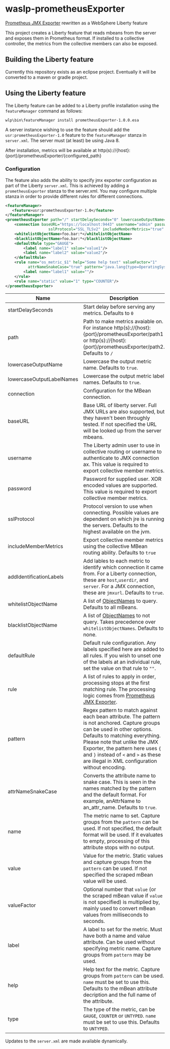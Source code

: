 # waslp-prometheusExporter
[Prometheus JMX Exporter](https://github.com/prometheus/jmx_exporter/blob/master/README.md) rewritten as a WebSphere Liberty feature

This project creates a Liberty feature that reads mbeans from the server and exposes them in Prometheus format.
If installed to a collective controller, the metrics from the collective members can also be exposed.

## Building the Liberty feature
Currently this repository exists as an eclipse project.  Eventually it will be converted to a maven or gradle project.

## Using the Liberty feature

The Liberty feature can be added to a Liberty profile installation using the `featureManager` command as follows:

```bash
wlp\bin\featureManager install prometheusExporter-1.0.0.esa
```

A server instance wishing to use the feature should add the `usr:prometheusExporter-1.0` feature to the `featureManager` stanza in `server.xml`.
The server must (at least) be using Java 8.

After installation, metrics will be available at http(s)://{host}:{port}/prometheusExporter/{configured_path}

### Configuration

The feature also adds the ability to specify jmx exporter configuration as part of the Liberty `server.xml`.
This is achieved by adding a `prometheusExporter` stanza to the server.xml.
You may configure multiple stanza in order to provide different rules for different connections.


```xml
<featureManager>
   <feature>usr:prometheusExporter-1.0</feature>
</featureManager>
<prometheusExporter path="/" startDelaySeconds="0" lowercaseOutputName="true" lowercaseOutputLabelNames="true">
    <connection baseURL="https://localhost:9443" username="admin" password="encoded_password"  
                   sslProtocol="SSL_TLSv2" includeMemberMetrics="true" addIdentificationLabels="true"/>
    <whitelistObjectName>foo.bar:*</whitelistObjectName>
    <blacklistObjectName>foo.bar:*</blacklistObjectName>
    <defaultRule type="GAUGE">
        <label name="label1" value="value1"/>
        <label name="label2" value="value2"/>
    </defaultRule>
    <rule name="os_metric_$1" help="Some help text" valueFactor="1" 
          attrNameSnakeCase="true" pattern="java.lang{type=OperatingSystem}{}(.*):">
        <label name="label1" value=""/>
    </rule>
    <rule name="static" value="1" type="COUNTER"/>
</prometheusExporter>
```
Name     | Description
---------|------------
startDelaySeconds | Start delay before serving any metrics.  Defaults to `0`
path | Path to make metrics avaiable on.  For instance http(s)://{host}:{port}/prometheusExporter/path1 or http(s)://{host}:{port}/prometheusExporter/path2.  Defaults to `/`
lowercaseOutputName | Lowercase the output metric name. Defaults to `true`.
lowercaseOutputLabelNames | Lowercase the output metric label names. Defaults to `true`.
connection | Configuration for the MBean connection.
baseURL | Base URL of liberty server.  Full JMX URLs are also supported, but they haven't been throughly tested.  If not specified the URL will be looked up from the server mbeans.
username | The Liberty admin user to use in collective routing or username to authenticate to JMX connection ax.  This value is required to export collective member metrics.
password | Password for supplied user. XOR encoded values are supported.  This value is required to export collective member metrics.
sslProtocol | Protocol version to use when connecting. Possible values are dependent on which jre is running the servers. Defaults to the highest available on the jvm.
includeMemberMetrics | Export collective member metrics using the collective MBean routing ability. Defaults to `true`
addIdentificationLabels | Add lables to each metric to identify which connection it came from.  For a Liberty connection, these are `host`,`userdir`, and `server`. For a JMX connection, these are `jmxurl`. Defaults to `true`.
whitelistObjectName | A list of [ObjectNames](http://docs.oracle.com/javase/6/docs/api/javax/management/ObjectName.html) to query. Defaults to all mBeans.
blacklistObjectName | A list of [ObjectNames](http://docs.oracle.com/javase/6/docs/api/javax/management/ObjectName.html) to not query. Takes precedence over `whitelistObjectNames`. Defaults to none.
defaultRule | Default rule configuration.  Any labels specified here are added to all rules.  If you wish to unset one of the labels at an individual rule, set the value on that rule to `""`.
rule    | A list of rules to apply in order, processing stops at the first matching rule. The processing logic comes from [Prometheus JMX Exporter](https://github.com/prometheus/jmx_exporter/blob/master/README.md).
pattern  | Regex pattern to match against each bean attribute. The pattern is not anchored. Capture groups can be used in other options. Defaults to matching everything.  Please note that unlike the JMX Exporter, the pattern here uses `{` and `}` instead of `<` and `>` as these are illegal in XML configuration without encoding.
attrNameSnakeCase | Converts the attribute name to snake case. This is seen in the names matched by the pattern and the default format. For example, anAttrName to an\_attr\_name. Defaults to `true`.
name     | The metric name to set. Capture groups from the `pattern` can be used. If not specified, the default format will be used. If it evaluates to empty, processing of this attribute stops with no output.
value    | Value for the metric. Static values and capture groups from the `pattern` can be used. If not specified the scraped mBean value will be used.
valueFactor | Optional number that `value` (or the scraped mBean value if `value` is not specified) is multiplied by, mainly used to convert mBean values from milliseconds to seconds.
label   | A label to set for the metric.  Must have both a name and value attribute.  Can be used without specifying metric name.  Capture groups from `pattern` may be used.
help     | Help text for the metric. Capture groups from `pattern` can be used. `name` must be set to use this. Defaults to the mBean attribute decription and the full name of the attribute.
type     | The type of the metric, can be `GAUGE`, `COUNTER` or `UNTYPED`. `name` must be set to use this. Defaults to `UNTYPED`.

Updates to the `server.xml` are made available dynamically.
